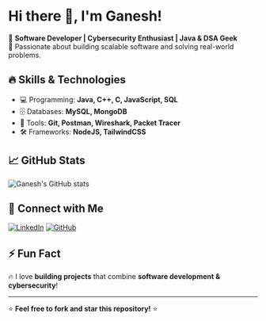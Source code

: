 # Hi there 👋, I'm Ganesh!  
🚀 **Software Developer | Cybersecurity Enthusiast | Java & DSA Geek**  
🎯 Passionate about building scalable software and solving real-world problems.

## 🔥 Skills & Technologies
- 💻 Programming: **Java, C++, C, JavaScript, SQL**
- 🗄️ Databases: **MySQL, MongoDB**
- 🔧 Tools: **Git, Postman, Wireshark, Packet Tracer**
- 🛠️ Frameworks: **NodeJS, TailwindCSS**

## 📈 GitHub Stats
![Ganesh's GitHub stats](https://github-readme-stats.vercel.app/api?username=GaneshDev&show_icons=true&theme=tokyonight)

## 🎯 Connect with Me
[![LinkedIn](https://img.shields.io/badge/LinkedIn-blue?logo=linkedin&logoColor=white)](https://www.linkedin.com/in/ganesh-prasad09/) 
[![GitHub](https://img.shields.io/badge/GitHub-black?logo=github&logoColor=white)](https://github.com/ganesh2394/ganesh2394/) 

## ⚡ Fun Fact
🔥 I love **building projects** that combine **software development & cybersecurity**!

---
⭐️ **Feel free to fork and star this repository!** ⭐️

